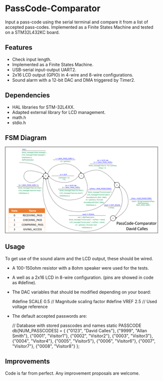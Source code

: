 
# PassCode-Comparator
Input a pass-code using the serial terminal and compare it from a list of accepted pass-codes. Implemented as a Finite States Machine and tested on a STM32L432KC board.

## Features 
- Check input length.
- Implemented as a Finite States Machine.
- USB-serial input-output UART2.
- 2x16 LCD output (GPIO) in 4-wire and 8-wire configurations.
- Sound alarm with a 12-bit DAC and DMA triggered by Timer2.

## Dependencies
- HAL libraries for STM-32L4XX.
- Adapted external library for LCD management.
- math.h
- stdio.h

## FSM Diagram

![FSM Diagram](https://github.com/DavidCalles/PassCode-Comparator/blob/main/FSM_Diagram.png)

## Usage
To get use of the sound alarm and the LCD output, these should be wired. 
- A 100-150ohm resistor with a 8ohm speaker were used for the tests.
- A well as a 2x16 LCD in 8-wire configuration. (pins are showed in code as #define).
- The DAC variables that should be modified depending on your board:

     #define SCALE 0.5	// Magnitude scaling factor
     #define VREF 2.5	    // Used voltage reference

- The default accepted passwords are:

    // Database with stored passcodes and names
    	static PASSCODE db[NUM_PASSCODES] = {
	    			{"0123", "David Calles"},
	    			{"9999", "Allan Smith"},
	    			{"0001", "Visitor1"},
	    			{"0002", "Visitor2"},
	    			{"0003", "Visitor3"},
	    			{"0004", "Visitor4"},
	    			{"0005", "Visitor5"},
	    			{"0006", "Visitor6"},
					{"0007", "Visitor7"},
	    			{"0008", "Visitor8"}
    	};

## Improvements
 Code is far from perfect. 
 Any improvement proposals are welcome.

